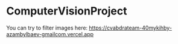 # ComputerVisionProject


You can try to filter images here:
https://cvabdrateam-40mykihby-azambylbaev-gmailcom.vercel.app
